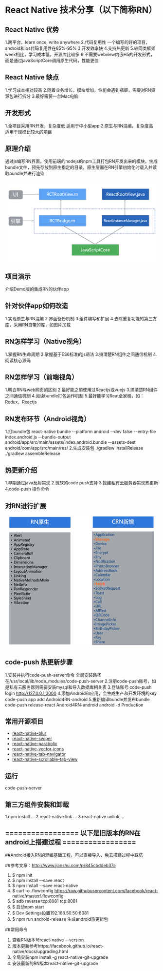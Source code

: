# React Native 技术分享（以下简称RN）


## React Native 优势
1.跨平台，learn once, write anywhere
2.代码复用性
    一个编写的好的项目，android和ios代码复用性在85%-95%
3.开发效率快
4.支持热更新
5.较同类框架weex相比，学习成本低，开源库比较多
6.不需要webview内嵌H5的开发形式，而是通过javaScriptCore调用原生代码，性能更佳


## React Native 缺点
1.学习成本相对较高
2.随着业务增长，模块增加，性能会遇到瓶颈，需要对RN资源包进行拆分
3.最好需要一台Mac电脑


## 开发形式
1.全项目采用RN开发，复杂度低
    适用于中小型app
2.原生与RN混编，复杂度高
    适用于规模比较大的项目


## 原理介绍
通过js编写RN界面，使用前端的nodejs的npm工具打包RN开发出来的模块，生成bundle文件，预先存放到原生指定的目录，原生层面在RN引擎初始化时载入并读取bundle并进行渲染

![](media/14929321110794/14930256358893.png)


## 项目演示
介绍Demo版的集成RN的伙伴app


## 针对伙伴app如何改造
1.实现原生与RN混编
2.界面备份机制
3.组件编写和扩展
4.去除重复功能的第三方库，采用RN自带的库，如图片加载


## RN怎样学习（Native视角）
1.掌握RN生命周期
2.掌握基于ES6标准的js语法
3.搞清楚RN组件之间通信机制
4.阅读核心源码


## RN怎样学习（前端视角）
1.明白RN与web网页的区别
2.最好能之前使用过Reactjs或vuejs
3.搞清楚RN组件之间通信机制
4.阅读bundle打包运作机制
5.最好能学习Reat全家桶，如：Redux，Reactjs


## RN发布环节（Android视角）
1.打bundle包
    react-native bundle --platform android --dev false --entry-file index.android.js --bundle-output android/app/src/main/assets/index.android.bundle --assets-dest android/com/app/src/main/res/
2.生成安装包
    ./gradlew installRelease
    ./gradlew assembleRelease


## 热更新介绍
1.早期通过java反射实现
2.微软的code push支持
3.搭建私有云服务器实现热更新
4.code-push 操作命令


## 对RN进行扩展
![粘贴图片](media/14929321110794/%E7%B2%98%E8%B4%B4%E5%9B%BE%E7%89%87.png)



## code-push 热更新步骤
1.安装并执行code-push-server命令
    全局安装路径在/usr/local/lib/node_modules/code-push-server
2.注册code-push账号，如是私有云服务器则需要安装mysql和导入数据库相关表
3.登陆账号
    code-push login http://127.0.0.1:3000
4.添加Android和应用，会生成生产和开发环境的key
    code-push app add Android4RN-android
5.重新编译bundle并发布bundle
    code-push release-react Android4RN-android android -d Production


## 常用开源项目
- [react-native-blur](https://github.com/react-native-fellowship/react-native-blur)
- [react-native-swiper](https://github.com/leecade/react-native-swiper)
- [react-native-parabolic](https://github.com/stoneWeb/react-native-parabolic)
- [react-native-vector-icons](https://github.com/oblador/react-native-vector-icons)
- [react-native-tab-navigator](https://github.com/exponent/react-native-tab-navigator)
- [react-native-scrollable-tab-view](https://github.com/skv-headless/react-native-scrollable-tab-view)


## 运行
code-push-server


## 第三方组件安装和卸载
1.npm install ...
2.react-native link ...
3.react-native unlink ...



## ================= 以下是旧版本的RN在android上搭建过程 =================

##Android接入RN的混编基础工程，可以直接导入，免去搭建过程中踩坑

##参考文章：http://www.jianshu.com/p/845cbddeb37a


1. $ npm init
2. $ npm install --save react
3. $ npm install --save react-native
4. $ curl -o .flowconfig https://raw.githubusercontent.com/facebook/react-native/master/.flowconfig
5. $ adb reverse tcp:8081 tcp:8081
6. $ 启动npm start
7. $ Dev Settings设置192.168.50.50:8081
8. $ npm run android-release 生成android热更新包


##常用命令
1. 查看RN版本号react-native --version
2. 版本更新参考https://facebook.github.io/react-native/docs/upgrading.html
3. 全局安装npm install -g react-native-git-upgrade
4. 安装最新的RN版本react-native-git-upgrade
